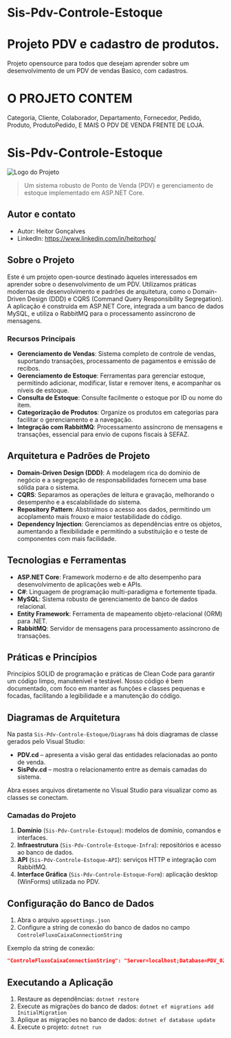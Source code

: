 # Sis-Pdv-Controle-Estoque
#  Projeto PDV e cadastro de produtos.
Projeto opensource para todos que desejam aprender sobre um desenvolvimento de um PDV de vendas Basico, com cadastros.

# O PROJETO CONTEM
Categoria,
Cliente,
Colaborador,
Departamento,
Fornecedor,
Pedido,
Produto,
ProdutoPedido,
E MAIS O PDV DE VENDA FRENTE DE LOJA.

# Sis-Pdv-Controle-Estoque

![Logo do Projeto](link-para-o-logo)

> Um sistema robusto de Ponto de Venda (PDV) e gerenciamento de estoque implementado em ASP.NET Core.

## Autor e contato

- Autor: Heitor Gonçalves
- LinkedIn: https://www.linkedin.com/in/heitorhog/

## Sobre o Projeto

Este é um projeto open-source destinado àqueles interessados em aprender sobre o desenvolvimento de um PDV. Utilizamos práticas modernas de desenvolvimento e padrões de arquitetura, como o Domain-Driven Design (DDD) e CQRS (Command Query Responsibility Segregation). A aplicação é construída em ASP.NET Core, integrada a um banco de dados MySQL, e utiliza o RabbitMQ para o processamento assíncrono de mensagens.

### Recursos Principais

- **Gerenciamento de Vendas**: Sistema completo de controle de vendas, suportando transações, processamento de pagamentos e emissão de recibos.
- **Gerenciamento de Estoque**: Ferramentas para gerenciar estoque, permitindo adicionar, modificar, listar e remover itens, e acompanhar os níveis de estoque.
- **Consulta de Estoque**: Consulte facilmente o estoque por ID ou nome do item.
- **Categorização de Produtos**: Organize os produtos em categorias para facilitar o gerenciamento e a navegação.
- **Integração com RabbitMQ**: Processamento assíncrono de mensagens e transações, essencial para envio de cupons fiscais à SEFAZ.

## Arquitetura e Padrões de Projeto

- **Domain-Driven Design (DDD)**: A modelagem rica do domínio de negócio e a segregação de responsabilidades fornecem uma base sólida para o sistema.
- **CQRS**: Separamos as operações de leitura e gravação, melhorando o desempenho e a escalabilidade do sistema.
- **Repository Pattern**: Abstraímos o acesso aos dados, permitindo um acoplamento mais frouxo e maior testabilidade do código.
- **Dependency Injection**: Gerenciamos as dependências entre os objetos, aumentando a flexibilidade e permitindo a substituição e o teste de componentes com mais facilidade.

## Tecnologias e Ferramentas

- **ASP.NET Core**: Framework moderno e de alto desempenho para desenvolvimento de aplicações web e APIs.
- **C#**: Linguagem de programação multi-paradigma e fortemente tipada.
- **MySQL**: Sistema robusto de gerenciamento de banco de dados relacional.
- **Entity Framework**: Ferramenta de mapeamento objeto-relacional (ORM) para .NET.
- **RabbitMQ**: Servidor de mensagens para processamento assíncrono de transações.

## Práticas e Princípios
Princípios SOLID de programação e práticas de Clean Code para garantir um código limpo, manutenível e testável. Nosso código é bem documentado, com foco em manter as funções e classes pequenas e focadas, facilitando a legibilidade e a manutenção do código.

## Diagramas de Arquitetura

Na pasta `Sis-Pdv-Controle-Estoque/Diagrams` há dois diagramas de classe gerados pelo Visual Studio:

- **PDV.cd** – apresenta a visão geral das entidades relacionadas ao ponto de venda.
- **SisPdv.cd** – mostra o relacionamento entre as demais camadas do sistema.

Abra esses arquivos diretamente no Visual Studio para visualizar como as classes se conectam.

### Camadas do Projeto

1. **Domínio** (`Sis-Pdv-Controle-Estoque`): modelos de domínio, comandos e interfaces.
2. **Infraestrutura** (`Sis-Pdv-Controle-Estoque-Infra`): repositórios e acesso ao banco de dados.
3. **API** (`Sis-Pdv-Controle-Estoque-API`): serviços HTTP e integração com RabbitMQ.
4. **Interface Gráfica** (`Sis-Pdv-Controle-Estoque-Form`): aplicação desktop (WinForms) utilizada no PDV.

## Configuração do Banco de Dados

1. Abra o arquivo `appsettings.json`
2. Configure a string de conexão do banco de dados no campo `ControleFluxoCaixaConnectionString`

Exemplo da string de conexão:
```json
"ControleFluxoCaixaConnectionString": "Server=localhost;Database=PDV_02;Uid=root;Pwd=q1w2e3r4;"
```

## Executando a Aplicação

1. Restaure as dependências: `dotnet restore`
2. Execute as migrações do banco de dados: `dotnet ef migrations add InitialMigration`
3. Aplique as migrações no banco de dados: `dotnet ef database update`
4. Execute o projeto: `dotnet run`






